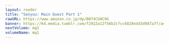 ```yaml
---
layout: reader
title: "Senyuu: Main Quest Part 1"
rawURL: https://www.amazon.co.jp/dp/B074CGHC9G
banner: https://64.media.tumblr.com/f2922a12f56b2cfcc6828edd3d987a7f/aebc5745cb4a7faf-79/s400x600/387fd5b604bdfa2bc77ca44c929b64dcf32bc4dc.png
nextVolume: mq2
volumeName: mq1
---
```

